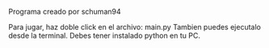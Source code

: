 Programa creado por schuman94

Para jugar, haz doble click en el archivo: main.py
Tambien puedes ejecutalo desde la terminal.
Debes tener instalado python en tu PC.
